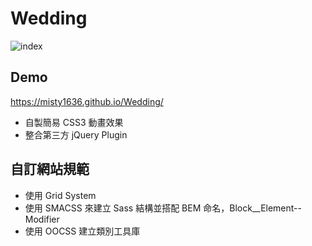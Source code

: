 # Wedding
![index](https://user-images.githubusercontent.com/47848363/58959741-4ada0a80-87d8-11e9-8910-51aeecff3680.png)

## Demo 
https://misty1636.github.io/Wedding/

+ 自製簡易 CSS3 動畫效果
+ 整合第三方 jQuery Plugin 


## 自訂網站規範
+ 使用 Grid System
+ 使用 SMACSS 來建立 Sass 結構並搭配 BEM 命名，Block__Element--Modifier
+ 使用 OOCSS 建立類別工具庫

